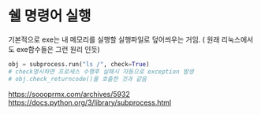 # 쉘 명령어 실행

기본적으로 exe는 내 메모리를 실행할 실행파일로 덮어씌우는 거임.  ( 원래 리눅스에서도 exe함수들은 그런 원리 인듯)


```python 
obj = subprocess.run("ls /", check=True) 
# check명시하면 프로세스 수행후 실패시 자동으로 exception 발생
# obj.check_returncode()를 호출한 것과 같음

```
https://soooprmx.com/archives/5932
https://docs.python.org/3/library/subprocess.html